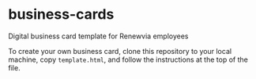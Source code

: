 # business-cards
Digital business card template for Renewvia employees

To create your own business card, clone this repository to your local machine, copy `template.html`, and follow the instructions at the top of the file.